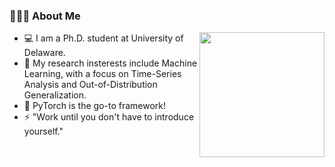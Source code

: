 ### 👨🏻‍💻 About Me

<img align='right' src='https://user-images.githubusercontent.com/5713670/87202985-820dcb80-c2b6-11ea-9f56-7ec461c497c3.gif' width='200"'>

- 💻 I am a Ph.D. student at University of Delaware.
- 🌱 My research insterests include Machine Learning, with a focus on Time-Series Analysis and Out-of-Distribution Generalization.
- 🥅 PyTorch is the go-to framework!
- ⚡ "Work until you don't have to introduce yourself."
